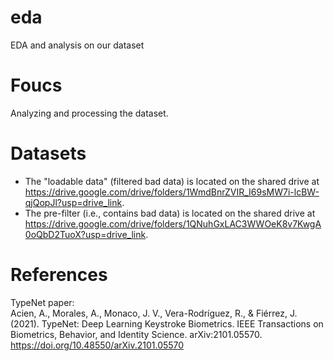 # eda
EDA and analysis on our dataset

# Foucs
Analyzing and processing the dataset.

# Datasets
- The "loadable data" (filtered bad data) is located on the shared drive at https://drive.google.com/drive/folders/1WmdBnrZVIR_I69sMW7i-lcBW-qjQopJl?usp=drive_link.
- The pre-filter (i.e., contains bad data) is located on the shared drive at https://drive.google.com/drive/folders/1QNuhGxLAC3WWOeK8v7KwgA0oQbD2TuoX?usp=drive_link.

# References
TypeNet paper:\
Acien, A., Morales, A., Monaco, J. V., Vera-Rodríguez, R., & Fiérrez, J. (2021). TypeNet: Deep Learning Keystroke Biometrics. IEEE Transactions on Biometrics, Behavior, and Identity Science. arXiv:2101.05570. https://doi.org/10.48550/arXiv.2101.05570 
